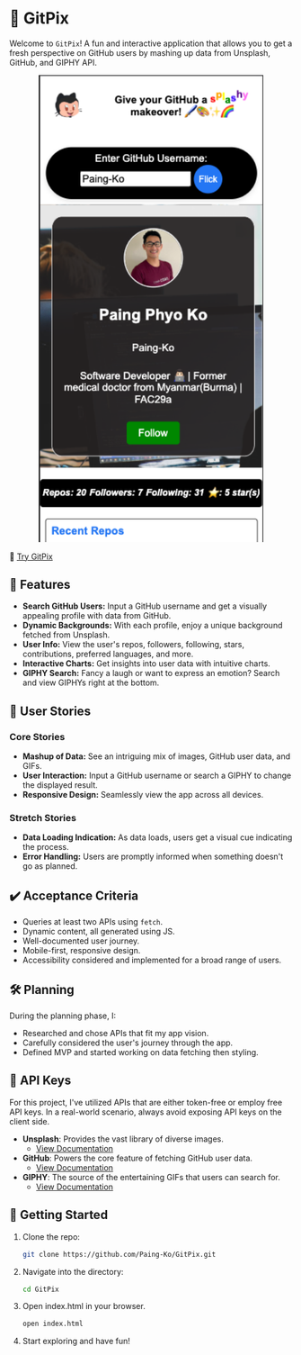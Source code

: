 # 🐙 GitPix

Welcome to `GitPix`! A fun and interactive application that allows you to get a fresh perspective on GitHub users by mashing up data from Unsplash, GitHub, and GIPHY API.

<p align="center">
  <img width="400" src="media/Screenshot%202023-10-20%20at%2010.29.50.png">
</p>


🔗 [Try GitPix](https://paing-ko.github.io/GitPix/)

## 🌟 Features

- **Search GitHub Users:** Input a GitHub username and get a visually appealing profile with data from GitHub.
- **Dynamic Backgrounds:** With each profile, enjoy a unique background fetched from Unsplash.
- **User Info:** View the user's repos, followers, following, stars, contributions, preferred languages, and more.
- **Interactive Charts:** Get insights into user data with intuitive charts.
- **GIPHY Search:** Fancy a laugh or want to express an emotion? Search and view GIPHYs right at the bottom.

## 🧠 User Stories

### Core Stories

- **Mashup of Data:** See an intriguing mix of images, GitHub user data, and GIFs.
- **User Interaction:** Input a GitHub username or search a GIPHY to change the displayed result.
- **Responsive Design:** Seamlessly view the app across all devices.

### Stretch Stories

- **Data Loading Indication:** As data loads, users get a visual cue indicating the process.
- **Error Handling:** Users are promptly informed when something doesn't go as planned.

## ✔️ Acceptance Criteria

- Queries at least two APIs using `fetch`.
- Dynamic content, all generated using JS.
- Well-documented user journey.
- Mobile-first, responsive design.
- Accessibility considered and implemented for a broad range of users.

## 🛠️ Planning

During the planning phase, I:

- Researched and chose APIs that fit my app vision.
- Carefully considered the user's journey through the app.
- Defined MVP and started working on data fetching then styling.

## 🔑 API Keys

For this project, I've utilized APIs that are either token-free or employ free API keys. In a real-world scenario, always avoid exposing API keys on the client side.
- **Unsplash**: Provides the vast library of diverse images. 
  - [View Documentation](https://unsplash.com/documentation)
- **GitHub**: Powers the core feature of fetching GitHub user data.
  - [View Documentation](https://docs.github.com/en/rest)
- **GIPHY**: The source of the entertaining GIFs that users can search for.
  - [View Documentation](https://developers.giphy.com/docs/api/)


## 🚀 Getting Started

1. Clone the repo:
   ```bash
   git clone https://github.com/Paing-Ko/GitPix.git
   ```
2. Navigate into the directory:

   ```bash
   cd GitPix
   ```

3. Open index.html in your browser.

   ```bash
   open index.html
   ```

4. Start exploring and have fun!
